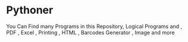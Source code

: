 # Pythoner
You Can Find many Programs in this Repository, Logical Programs and , PDF , Excel , Printing , HTML , Barcodes Generator , Image and more 
